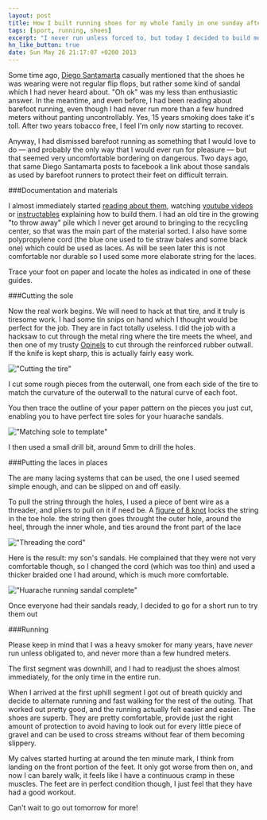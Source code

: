 ```yaml
---
layout: post
title: How I built running shoes for my whole family in one sunday afternoon (Huarache sandals)
tags: [sport, running, shoes]
excerpt: "I never run unless forced to, but today I decided to build modern/traditional running shoes for my whole family and go for a run. Boy am I sore"
hn_like_button: true
date: Sun May 26 21:17:07 +0200 2013
---
```


Some time ago, [Diego Santamarta](http://diegosantamarta.com) casually mentioned that the shoes he was wearing were not regular flip flops, but rather some kind of sandal which I had never heard about. "Oh ok" was my less than enthusiastic answer. In the meantime, and even before, I had been reading about barefoot running, even though I had never run more than a few hundred meters without panting uncontrollably. Yes, 15 years smoking does take it's toll. After two years tobacco free, I feel I'm only now starting to recover.

Anyway, I had dismissed barefoot running as something that I would love to do&nbsp;&mdash;&nbsp;and probably the only way that I would ever run for pleasure&nbsp;&mdash;&nbsp;but that seemed very uncomfortable bordering on dangerous. Two days ago, that same Diego Santamarta posts to facebook a link about those sandals as used by barefoot runners to protect their feet on difficult terrain.

###Documentation and materials

I almost immediately started [reading about them](http://bit.ly/10znWIx), watching [youtube videos](http://bit.ly/10WcB48) or [instructables](http://bit.ly/10zo22R) explaining how to build them. I had an old tire in the growing "to throw away" pile which I never get around to bringing to the recycling center, so that was the main part of the material sorted. I also have some polypropylene cord (the blue one used to tie straw bales and some black one) which could be used as laces. As will be seen later this is not comfortable nor durable so I used some more elaborate string for the laces.

Trace your foot on paper and locate the holes as indicated in one of these guides.

###Cutting the sole

Now the real work begins. We will need to hack at that tire, and it truly is tiresome work. I had some tin snips on hand which I thought would be perfect for  the job. They are in fact totally useless. I did the job with a hacksaw to cut through the metal ring where the tire meets the wheel, and then one of my trusty [Opinels](https://en.wikipedia.org/wiki/Opinel) to cut through the reinforced rubber outwall. If the knife is kept sharp, this is actually fairly easy work.

!["Cutting the tire"](http://jfoucher.com/uploads/2013/05/cutting-tire.jpg)

I cut some rough pieces from the outerwall, one from each side of the tire to match the curvature of the outerwall to the natural curve of each foot.

You then trace the outline of your paper pattern on the pieces you just cut, enabling you to have perfect tire soles for your huarache sandals.

!["Matching sole to template"](http://jfoucher.com/uploads/2013/05/cutting-soles.jpg)

I then used a small drill bit, around 5mm to drill the holes.

###Putting the laces in places

The are many lacing systems that can be used, the one I used seemed simple enough, and can be slipped on and off easily.

To pull the string through the holes, I used a piece of bent wire as a threader, and pliers to pull on it if need be. A [figure of 8 knot](http://en.wikipedia.org/wiki/Figure-eight_knot) locks the string in the toe hole. the string then goes throught the outer hole, around the heel, through the inner whole, and ties around the front part of the lace

!["Threading the cord"](http://jfoucher.com/uploads/2013/05/threading-cord.jpg)

Here is the result: my son's sandals. He complained that they were not very comfortable though, so I changed the cord (which was too thin) and used a thicker braided one I had around, which is much more comfortable.

!["Huarache running sandal complete"](http://jfoucher.com/uploads/2013/05/huarache-running-sandal-kid.jpg)

Once everyone had their sandals ready, I decided to go for a short run to try them out

###Running

Please keep in mind that I was a heavy smoker for many years, have *never* run unless obligated to, and never more than a few hundred meters.

The first segment was downhill, and I had to readjust the shoes almost immediately, for the only time in the entire run.

When I arrived at the first uphill segment I got out of breath quickly and decide to alternate running and fast walking for the rest of the outing. That worked out pretty good, and the running actually felt easier and easier. The shoes are superb. They are pretty comfortable, provide just the right amount of protection to avoid having to look out for every little piece of gravel and can be used to cross streams without fear of them becoming slippery.

My calves started hurting at around the ten minute mark, I think from landing on the front portion of the feet. It only got worse from then on, and now I can barely walk, it feels like I have a continuous cramp in these muscles. The feet are in perfect condition though, I just feel that they have had a good workout.

Can't wait to go out tomorrow for more!